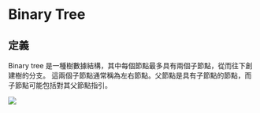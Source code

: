 # Binary Tree

## 定義
Binary tree 是一種樹數據結構，其中每個節點最多具有兩個子節點，從而往下創建樹的分支。
這兩個子節點通常稱為左右節點。父節點是具有子節點的節點，而子節點可能包括對其父節點指引。

![](https://i.imgur.com/SzKdh74.png)
